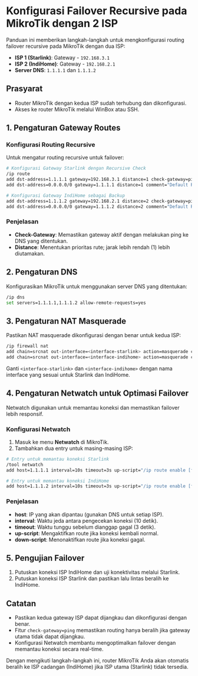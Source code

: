 
# Konfigurasi Failover Recursive pada MikroTik dengan 2 ISP

Panduan ini memberikan langkah-langkah untuk mengkonfigurasi routing failover recursive pada MikroTik dengan dua ISP:

- **ISP 1 (Starlink)**: Gateway - `192.168.3.1`
- **ISP 2 (IndiHome)**: Gateway - `192.168.2.1`
- **Server DNS**: `1.1.1.1` dan `1.1.1.2`

## Prasyarat
- Router MikroTik dengan kedua ISP sudah terhubung dan dikonfigurasi.
- Akses ke router MikroTik melalui WinBox atau SSH.

## 1. Pengaturan Gateway Routes
### Konfigurasi Routing Recursive
Untuk mengatur routing recursive untuk failover:

```bash
# Konfigurasi Gateway Starlink dengan Recursive Check
/ip route
add dst-address=1.1.1.1 gateway=192.168.3.1 distance=1 check-gateway=ping comment="Gateway Starlink Recursive Check"
add dst-address=0.0.0.0/0 gateway=1.1.1.1 distance=1 comment="Default Route via Starlink"

# Konfigurasi Gateway IndiHome sebagai Backup
add dst-address=1.1.1.2 gateway=192.168.2.1 distance=2 check-gateway=ping comment="Gateway IndiHome Recursive Check"
add dst-address=0.0.0.0/0 gateway=1.1.1.2 distance=2 comment="Default Route via IndiHome (Backup)"
```

### Penjelasan
- **Check-Gateway**: Memastikan gateway aktif dengan melakukan ping ke DNS yang ditentukan.
- **Distance**: Menentukan prioritas rute; jarak lebih rendah (1) lebih diutamakan.

## 2. Pengaturan DNS
Konfigurasikan MikroTik untuk menggunakan server DNS yang ditentukan:

```bash
/ip dns
set servers=1.1.1.1,1.1.1.2 allow-remote-requests=yes
```

## 3. Pengaturan NAT Masquerade
Pastikan NAT masquerade dikonfigurasi dengan benar untuk kedua ISP:

```bash
/ip firewall nat
add chain=srcnat out-interface=<interface-starlink> action=masquerade comment="NAT Starlink"
add chain=srcnat out-interface=<interface-indihome> action=masquerade comment="NAT IndiHome"
```

Ganti `<interface-starlink>` dan `<interface-indihome>` dengan nama interface yang sesuai untuk Starlink dan IndiHome.

## 4. Pengaturan Netwatch untuk Optimasi Failover
Netwatch digunakan untuk memantau koneksi dan memastikan failover lebih responsif.

### Konfigurasi Netwatch
1. Masuk ke menu **Netwatch** di MikroTik.
2. Tambahkan dua entry untuk masing-masing ISP:

```bash
# Entry untuk memantau koneksi Starlink
/tool netwatch
add host=1.1.1.1 interval=10s timeout=3s up-script="/ip route enable [find comment=\"Default Route via Starlink\"]" down-script="/ip route disable [find comment=\"Default Route via Starlink\"]"

# Entry untuk memantau koneksi IndiHome
add host=1.1.1.2 interval=10s timeout=3s up-script="/ip route enable [find comment=\"Default Route via IndiHome (Backup)\"]" down-script="/ip route disable [find comment=\"Default Route via IndiHome (Backup)\"]"
```

### Penjelasan
- **host**: IP yang akan dipantau (gunakan DNS untuk setiap ISP).
- **interval**: Waktu jeda antara pengecekan koneksi (10 detik).
- **timeout**: Waktu tunggu sebelum dianggap gagal (3 detik).
- **up-script**: Mengaktifkan route jika koneksi kembali normal.
- **down-script**: Menonaktifkan route jika koneksi gagal.

## 5. Pengujian Failover
1. Putuskan koneksi ISP IndiHome dan uji konektivitas melalui Starlink.
2. Putuskan koneksi ISP Starlink dan pastikan lalu lintas beralih ke IndiHome.

## Catatan
- Pastikan kedua gateway ISP dapat dijangkau dan dikonfigurasi dengan benar.
- Fitur `check-gateway=ping` memastikan routing hanya beralih jika gateway utama tidak dapat dijangkau.
- Konfigurasi Netwatch membantu mengoptimalkan failover dengan memantau koneksi secara real-time.

Dengan mengikuti langkah-langkah ini, router MikroTik Anda akan otomatis beralih ke ISP cadangan (IndiHome) jika ISP utama (Starlink) tidak tersedia.
